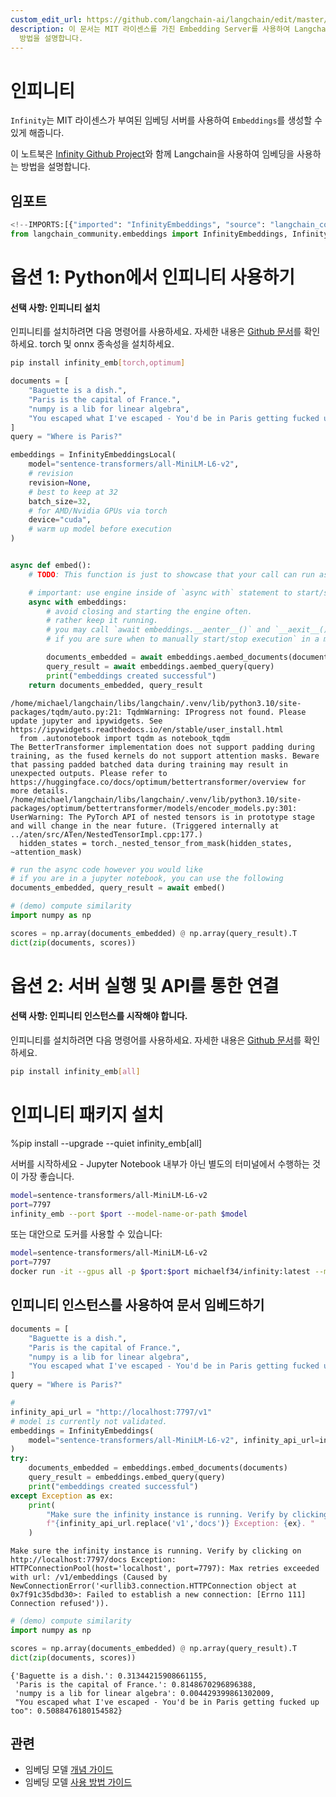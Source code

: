```yaml
---
custom_edit_url: https://github.com/langchain-ai/langchain/edit/master/docs/docs/integrations/text_embedding/infinity.ipynb
description: 이 문서는 MIT 라이센스를 가진 Embedding Server를 사용하여 Langchain과 함께 Embeddings를 생성하는
  방법을 설명합니다.
---
```


# 인피니티

`Infinity`는 MIT 라이센스가 부여된 임베딩 서버를 사용하여 `Embeddings`를 생성할 수 있게 해줍니다.

이 노트북은 [Infinity Github Project](https://github.com/michaelfeil/infinity)와 함께 Langchain을 사용하여 임베딩을 사용하는 방법을 설명합니다.

## 임포트

```python
<!--IMPORTS:[{"imported": "InfinityEmbeddings", "source": "langchain_community.embeddings", "docs": "https://api.python.langchain.com/en/latest/embeddings/langchain_community.embeddings.infinity.InfinityEmbeddings.html", "title": "Infinity"}, {"imported": "InfinityEmbeddingsLocal", "source": "langchain_community.embeddings", "docs": "https://api.python.langchain.com/en/latest/embeddings/langchain_community.embeddings.infinity_local.InfinityEmbeddingsLocal.html", "title": "Infinity"}]-->
from langchain_community.embeddings import InfinityEmbeddings, InfinityEmbeddingsLocal
```


# 옵션 1: Python에서 인피니티 사용하기

#### 선택 사항: 인피니티 설치

인피니티를 설치하려면 다음 명령어를 사용하세요. 자세한 내용은 [Github 문서](https://github.com/michaelfeil/infinity)를 확인하세요.
torch 및 onnx 종속성을 설치하세요.

```bash
pip install infinity_emb[torch,optimum]
```


```python
documents = [
    "Baguette is a dish.",
    "Paris is the capital of France.",
    "numpy is a lib for linear algebra",
    "You escaped what I've escaped - You'd be in Paris getting fucked up too",
]
query = "Where is Paris?"
```


```python
embeddings = InfinityEmbeddingsLocal(
    model="sentence-transformers/all-MiniLM-L6-v2",
    # revision
    revision=None,
    # best to keep at 32
    batch_size=32,
    # for AMD/Nvidia GPUs via torch
    device="cuda",
    # warm up model before execution
)


async def embed():
    # TODO: This function is just to showcase that your call can run async.

    # important: use engine inside of `async with` statement to start/stop the batching engine.
    async with embeddings:
        # avoid closing and starting the engine often.
        # rather keep it running.
        # you may call `await embeddings.__aenter__()` and `__aexit__()
        # if you are sure when to manually start/stop execution` in a more granular way

        documents_embedded = await embeddings.aembed_documents(documents)
        query_result = await embeddings.aembed_query(query)
        print("embeddings created successful")
    return documents_embedded, query_result
```

```output
/home/michael/langchain/libs/langchain/.venv/lib/python3.10/site-packages/tqdm/auto.py:21: TqdmWarning: IProgress not found. Please update jupyter and ipywidgets. See https://ipywidgets.readthedocs.io/en/stable/user_install.html
  from .autonotebook import tqdm as notebook_tqdm
The BetterTransformer implementation does not support padding during training, as the fused kernels do not support attention masks. Beware that passing padded batched data during training may result in unexpected outputs. Please refer to https://huggingface.co/docs/optimum/bettertransformer/overview for more details.
/home/michael/langchain/libs/langchain/.venv/lib/python3.10/site-packages/optimum/bettertransformer/models/encoder_models.py:301: UserWarning: The PyTorch API of nested tensors is in prototype stage and will change in the near future. (Triggered internally at ../aten/src/ATen/NestedTensorImpl.cpp:177.)
  hidden_states = torch._nested_tensor_from_mask(hidden_states, ~attention_mask)
```


```python
# run the async code however you would like
# if you are in a jupyter notebook, you can use the following
documents_embedded, query_result = await embed()
```


```python
# (demo) compute similarity
import numpy as np

scores = np.array(documents_embedded) @ np.array(query_result).T
dict(zip(documents, scores))
```


# 옵션 2: 서버 실행 및 API를 통한 연결

#### 선택 사항: 인피니티 인스턴스를 시작해야 합니다.

인피니티를 설치하려면 다음 명령어를 사용하세요. 자세한 내용은 [Github 문서](https://github.com/michaelfeil/infinity)를 확인하세요.
```bash
pip install infinity_emb[all]
```


# 인피니티 패키지 설치
%pip install --upgrade --quiet  infinity_emb[all]

서버를 시작하세요 - Jupyter Notebook 내부가 아닌 별도의 터미널에서 수행하는 것이 가장 좋습니다.

```bash
model=sentence-transformers/all-MiniLM-L6-v2
port=7797
infinity_emb --port $port --model-name-or-path $model
```


또는 대안으로 도커를 사용할 수 있습니다:
```bash
model=sentence-transformers/all-MiniLM-L6-v2
port=7797
docker run -it --gpus all -p $port:$port michaelf34/infinity:latest --model-name-or-path $model --port $port
```


## 인피니티 인스턴스를 사용하여 문서 임베드하기

```python
documents = [
    "Baguette is a dish.",
    "Paris is the capital of France.",
    "numpy is a lib for linear algebra",
    "You escaped what I've escaped - You'd be in Paris getting fucked up too",
]
query = "Where is Paris?"
```


```python
#
infinity_api_url = "http://localhost:7797/v1"
# model is currently not validated.
embeddings = InfinityEmbeddings(
    model="sentence-transformers/all-MiniLM-L6-v2", infinity_api_url=infinity_api_url
)
try:
    documents_embedded = embeddings.embed_documents(documents)
    query_result = embeddings.embed_query(query)
    print("embeddings created successful")
except Exception as ex:
    print(
        "Make sure the infinity instance is running. Verify by clicking on "
        f"{infinity_api_url.replace('v1','docs')} Exception: {ex}. "
    )
```

```output
Make sure the infinity instance is running. Verify by clicking on http://localhost:7797/docs Exception: HTTPConnectionPool(host='localhost', port=7797): Max retries exceeded with url: /v1/embeddings (Caused by NewConnectionError('<urllib3.connection.HTTPConnection object at 0x7f91c35dbd30>: Failed to establish a new connection: [Errno 111] Connection refused')).
```


```python
# (demo) compute similarity
import numpy as np

scores = np.array(documents_embedded) @ np.array(query_result).T
dict(zip(documents, scores))
```


```output
{'Baguette is a dish.': 0.31344215908661155,
 'Paris is the capital of France.': 0.8148670296896388,
 'numpy is a lib for linear algebra': 0.004429399861302009,
 "You escaped what I've escaped - You'd be in Paris getting fucked up too": 0.5088476180154582}
```


## 관련

- 임베딩 모델 [개념 가이드](/docs/concepts/#embedding-models)
- 임베딩 모델 [사용 방법 가이드](/docs/how_to/#embedding-models)